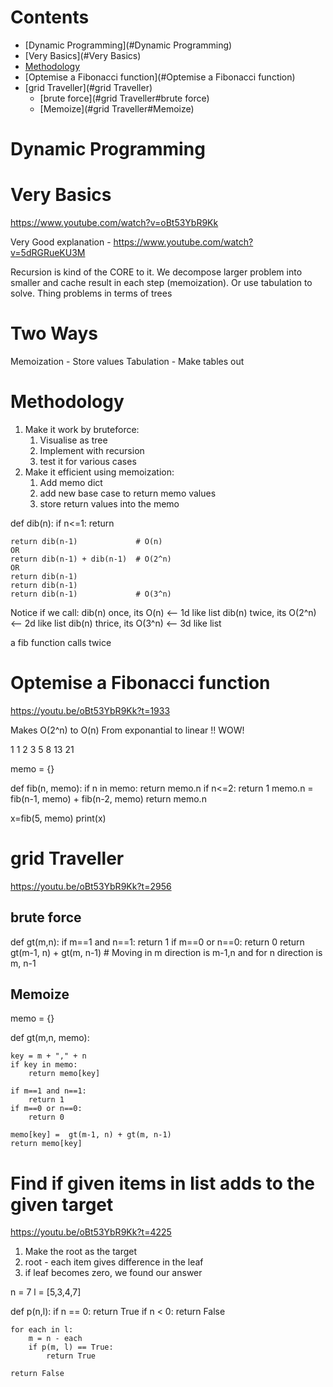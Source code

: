 # Contents

- [Dynamic Programming](#Dynamic Programming)
- [Very Basics](#Very Basics)
- [Methodology](#Methodology)
- [Optemise a Fibonacci function](#Optemise a Fibonacci function)
- [grid Traveller](#grid Traveller)
    - [brute force](#grid Traveller#brute force)
    - [Memoize](#grid Traveller#Memoize)

# Dynamic Programming

# Very Basics
https://www.youtube.com/watch?v=oBt53YbR9Kk

Very Good explanation - https://www.youtube.com/watch?v=5dRGRueKU3M

Recursion is kind of the CORE to it.
We decompose larger problem into smaller and cache result in each step (memoization).
Or use tabulation to solve.
Thing problems in terms of trees


# Two Ways
Memoization - Store values
Tabulation -  Make tables out

# Methodology
1. Make it work by bruteforce:
    1. Visualise as tree
    2. Implement with recursion
    3. test it for various cases
2. Make it efficient using memoization:
    1. Add memo dict
    2. add new base case to return memo values
    3. store return values into the memo

def dib(n):
    if n<=1:
        return
    
    return dib(n-1)             # O(n)
    OR
    return dib(n-1) + dib(n-1)  # O(2^n)
    OR
    return dib(n-1) 
    return dib(n-1) 
    return dib(n-1)             # O(3^n)
    
Notice if we call:
dib(n) once, its O(n)       <-- 1d like list
dib(n) twice, its O(2^n)    <-- 2d like list
dib(n) thrice, its O(3^n)   <-- 3d like list

a fib function calls twice

# Optemise a Fibonacci function
https://youtu.be/oBt53YbR9Kk?t=1933

Makes O(2^n) to O(n)
From exponantial to linear !! WOW!

1 1 2 3 5 8 13 21

memo = {}

def fib(n, memo):
    if n in memo:
        return memo.n
    if n<=2:
        return 1
    memo.n = fib(n-1, memo) + fib(n-2, memo)
    return memo.n

x=fib(5, memo)
print(x)

# grid Traveller
https://youtu.be/oBt53YbR9Kk?t=2956

## brute force
def gt(m,n):
    if m==1 and n==1:
        return 1
    if m==0 or n==0:
        return 0
    return gt(m-1, n) + gt(m, n-1) # Moving in m direction is m-1,n and for n direction is m, n-1
    
## Memoize
memo = {}

def gt(m,n, memo):

    key = m + "," + n
    if key in memo:
        return memo[key]
        
    if m==1 and n==1:
        return 1
    if m==0 or n==0:
        return 0
    
    memo[key] =  gt(m-1, n) + gt(m, n-1)
    return memo[key]
 
# Find if given items in list adds to the given target
https://youtu.be/oBt53YbR9Kk?t=4225

1. Make the root as the target
2. root - each item gives difference in the leaf
3. if leaf becomes zero, we found our answer

n = 7
l = [5,3,4,7]

def p(n,l):
    if n == 0:
        return True
    if n < 0:
        return False
    
    for each in l:
        m = n - each
        if p(m, l) == True:
            return True
            
    return False
    
    
    
    
    
    
    
    
    
    
    
